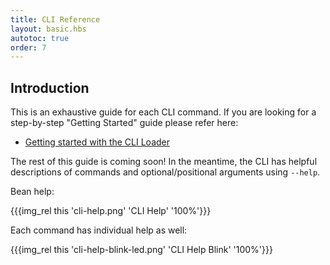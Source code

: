 ```yaml
---
title: CLI Reference
layout: basic.hbs
autotoc: true
order: 7
---
```


## Introduction

This is an exhaustive guide for each CLI command. If you are looking for a step-by-step "Getting Started" guide please refer here:

* [Getting started with the CLI Loader](../../getting-started/cli-loader/)

The rest of this guide is coming soon! In the meantime, the CLI has helpful descriptions of commands and optional/positional arguments using `--help`.

Bean help:

{{{img_rel this 'cli-help.png' 'CLI Help' '100%'}}}

Each command has individual help as well:

{{{img_rel this 'cli-help-blink-led.png' 'CLI Help Blink' '100%'}}}
